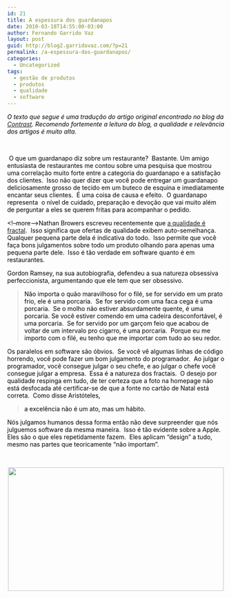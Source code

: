 ```yaml
---
id: 21
title: A espessura dos guardanapos
date: 2010-03-18T14:55:00-03:00
author: Fernando Garrido Vaz
layout: post
guid: http://blog2.garridovaz.com/?p=21
permalink: /a-espessura-dos-guardanapos/
categories:
  - Uncategorized
tags:
  - gestão de produtos
  - produtos
  - qualidade
  - software
---
```

<!--:en-->

_<span style="color: #000000;">O texto que segue &eacute; uma tradu&ccedil;&atilde;o do artigo original encontrado no blog da <a href="http://www.contrast.ie/blog/the-thickness-of-napkins/">Contrast</a>. Recomendo fortemente a leitura do blog, a qualidade e relev&acirc;ncia dos artigos &eacute; muito alta.</span>_

<span style="color: #000000;"><br /></span>

<span style="color: #000000;">&nbsp;O que um guardanapo diz sobre um restaurante?&nbsp; Bastante. Um amigo entusiasta de restaurantes me contou sobre uma pesquisa que mostrou uma correla&ccedil;&atilde;o muito forte entre a categoria do guardanapo e a satisfa&ccedil;&atilde;o dos clientes.&nbsp; Isso n&atilde;o quer dizer que voc&ecirc; pode entregar um guardanapo deliciosamente grosso de tecido em um buteco de esquina e imediatamente encantar seus clientes.&nbsp; &Eacute; uma coisa de causa e efeito.&nbsp; O guardanapo representa&nbsp; o n&iacute;vel de cuidado, prepara&ccedil;&atilde;o e devo&ccedil;&atilde;o que vai muito al&eacute;m de perguntar a eles se querem fritas para acompanhar o pedido.</span>

<span style="color: #000000;"><!&#8211;more&#8211;>Nathan Browers escreveu recentemente que <a href="http://uxhero.com/ux-theory/quality-is-fractal/">a qualidade &eacute; fractal</a>.&nbsp; Isso significa que ofertas de qualidade exibem auto-semelhan&ccedil;a.&nbsp; Qualquer pequena parte dela &eacute; indicativa do todo.&nbsp; Isso permite que voc&ecirc; fa&ccedil;a bons julgamentos sobre todo um produto olhando para apenas uma pequena parte dele.&nbsp; Isso &eacute; t&atilde;o verdade em software quanto &eacute; em restaurantes.</span>

<span style="color: #000000;">Gordon Ramsey, na sua autobiografia, defendeu a sua natureza obsessiva perfeccionista, argumentando que ele tem que ser obsessivo.</span>

> <span style="color: #000000;">N&atilde;o importa o qu&atilde;o maravilhoso for o fil&eacute;, se for servido em um prato frio, ele &eacute; uma porcaria.&nbsp; Se for servido com uma faca cega &eacute; uma porcaria.&nbsp; Se o molho n&atilde;o estiver absurdamente quente, &eacute; uma porcaria. Se voc&ecirc; estiver comendo em uma cadeira desconfort&aacute;vel, &eacute; uma porcaria.&nbsp; Se for servido por um gar&ccedil;om feio que acabou de voltar de um intervalo pro cigarro, &eacute; uma porcaria.&nbsp; Porque eu me importo com o fil&eacute;, eu tenho que me importar com tudo ao seu redor.</span>

<span style="color: #000000;">Os paralelos em software s&atilde;o &oacute;bvios.&nbsp; Se voc&ecirc; v&ecirc; algumas linhas de c&oacute;digo horrendo, voc&ecirc; pode fazer um bom julgamento do programador.&nbsp; Ao julgar o programador, voc&ecirc; consegue julgar o seu chefe, e ao julgar o chefe voc&ecirc; consegue julgar a empresa.&nbsp; Essa &eacute; a natureza dos fractais.&nbsp; O desejo por qualidade respinga em tudo, de ter certeza que a foto na homepage n&atilde;o est&aacute; desfocada at&eacute; certificar-se de que a fonte no cart&atilde;o de Natal est&aacute; correta.&nbsp; Como disse Arist&oacute;teles,</span>

>  <span style="color: #000000;">a excel&ecirc;ncia n&atilde;o &eacute; um ato, mas um h&aacute;bito.</span>

<span style="color: #000000;">N&oacute;s julgamos humanos dessa forma ent&atilde;o n&atilde;o deve surpreender que n&oacute;s julguemos software da mesma maneira.&nbsp; Isso &eacute; t&atilde;o evidente sobre a Apple.&nbsp; Eles s&atilde;o o que eles repetidamente fazem.&nbsp; Eles aplicam &ldquo;design&rdquo; a tudo, mesmo nas partes que teoricamente &ldquo;n&atilde;o importam&rdquo;.</span>

<span style="color: #000000;"><br /></span>

<p style="text-align: center;">
  <span style="color: #000000;"><a href='https://i0.wp.com/posterous.com/getfile/files.posterous.com/garrido/PldWan8dwkB3wl1BUP2lEswtvw2TvwJTLJJQNkIr6o5oHirhP9Uk3Xid5jvy/image001.png'><img src="https://i1.wp.com/blog.garridovaz.com/wp-content/uploads/2010/03/image001.png.scaled.5001-300x171.jpg?resize=500%2C286" width="500" height="286" data-recalc-dims="1" /></a><br /> </span>
</p>

<span style="color: #000000;">&nbsp;</span>

<span style="color: #000000;">&nbsp;</span>

&nbsp;

<!--:-->